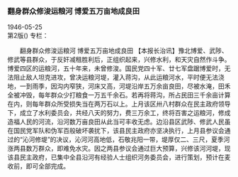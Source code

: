 ### 翻身群众修浚运粮河  博爱五万亩地成良田  

1946-05-25  
第2版()
专栏：

　　翻身群众修浚运粮河
    博爱五万亩地成良田
    【本报长治讯】豫北博爱、武陟、修武等县群众，于反奸减租胜利后，正组织起来，兴修水利，和天灾自然作斗争。博爱四区的运粮河，五十年来，未曾修浚。国民党四十军、廿七军盘踞博爱时，无法阻止敌人坦克进攻，曾决运粮河堤，灌入蒋沟，从此运粮河水，平时便无法浇地，一到雨季，因沟内窄狭，河床又高，河堤沿岸五万余亩良田，尽被水淹，田禾全被冲毁，每年群众少打粮食一万五千余石。若再将蒋沟，所占民田三千余亩计算在内，则每年群众所受损失当在两万石以上。上月该区卅八村群众在民主政府领导下，成立了水利委员会，共经八天的努力，费三万余工，终将百害之运粮河，修成造福人民的河流，沿河数万亩良田从此当可丰收无虑。边沿县区武陟、修武人民虽在国民党军队和伪军百般破坏袭扰下，该县民主政府亦坚决执行，上月县参议会通过的“沁河修堤”的决议，沁河河高地低，石敬兆阳一带，堤厚仅二、三尺，夏季河涨两县数万群众，即难免水灾。因之两县参议会通过巨大预算，兴修该河河堤，现该县民主政府，已集中全县沿河有经验人士组织河务委员会，进行策划，预计在麦收前，即可全部完成。  
